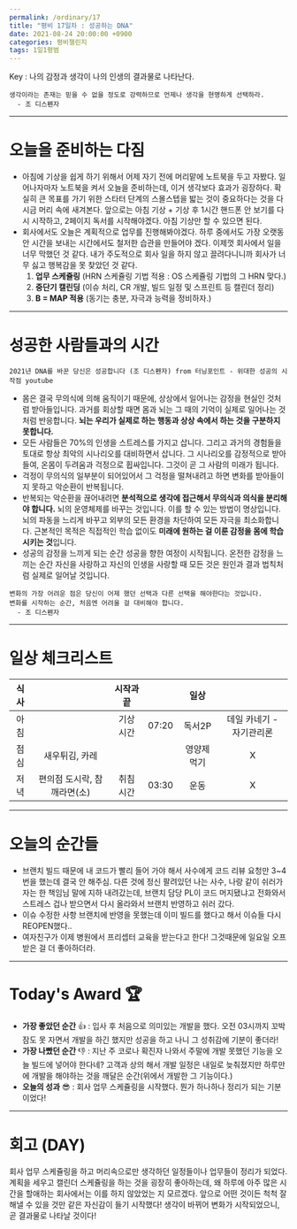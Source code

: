 ```yaml
---
permalink: /ordinary/17
title: "평비 17일차 : 성공하는 DNA"
date: 2021-08-24 20:00:00 +0900
categories: 평비챌린지
tags: 1일1평범
---  
```

Key : 나의 감정과 생각이 나의 인생의 결과물로 나타난다.
```
생각이라는 존재는 믿을 수 없을 정도로 강력하므로 언제나 생각을 현명하게 선택하라.
  - 조 디스펜자
```

---
# 오늘을 준비하는 다짐
- 아침에 기상을 쉽게 하기 위해서 어제 자기 전에 머리맡에 노트북을 두고 자봤다. 일어나자마자 노트북을 켜서 오늘을 준비하는데, 이거 생각보다 효과가 굉장하다. 확실히 큰 목표를 가기 위한 스타터 단계의 스몰스텝을 밟는 것이 중요하다는 것을 다시금 머리 속에 새겨본다. 앞으로는 아침 기상 + 기상 후 1시간 핸드폰 안 보기를 다시 시작하고, 2페이지 독서를 시작해야겠다. 아침 기상만 할 수 있으면 된다.  
- 회사에서도 오늘은 계획적으로 업무를 진행해봐야겠다. 하루 중에서도 가장 오랫동안 시간을 보내는 시간에서도 철저한 습관을 만들어야 겠다. 이제껏 회사에서 일을 너무 막했던 것 같다. 내가 주도적으로 회사 일을 하지 않고 끌려다니니까 회사가 너무 싫고 행복감을 못 찾았던 것 같다.
  1. **업무 스케쥴링** (HRN 스케쥴링 기법 적용 : OS 스케쥴링 기법의 그 HRN 맞다.)
  2. **중단기 캘린딩** (이슈 처리, CR 개발, 빌드 일정 및 스프린트 등 캘린더 정리)
  3. **B = MAP 적용** (동기는 충분, 자극과 능력을 정비하자.)

---
# 성공한 사람들과의 시간
`2021년 DNA를 바꾼 당신은 성공합니다 (조 디스펜자) from 터닝포인트 - 위대한 성공의 시작점 youtube`  
- 몸은 결국 무의식에 의해 움직이기 때문에, 상상에서 일어나는 감정을 현실인 것처럼 받아들입니다. 과거를 회상할 때면 몸과 뇌는 그 때의 기억이 실제로 일어나는 것처럼 반응합니다. **뇌는 우리가 실제로 하는 행동과 상상 속에서 하는 것을 구분하지 못합니다.**
- 모든 사람들은 70%의 인생을 스트레스를 가지고 삽니다. 그리고 과거의 경험들을 토대로 항상 최악의 시나리오를 대비하면서 삽니다. 그 시나리오를 감정적으로 받아들여, 온몸이 두려움과 걱정으로 휩싸입니다. 그것이 곧 그 사람의 미래가 됩니다.
- 걱정이 무의식의 일부분이 되어있어서 그 걱정을 떨쳐내려고 하면 변화를 받아들이지 못하고 악순환이 반복됩니다.
- 반복되는 악순환을 끊어내려면 **분석적으로 생각에 접근해서 무의식과 의식을 분리해야 합니다.** 뇌의 운영체제를 바꾸는 것입니다. 이를 할 수 있는 방법이 명상입니다. 뇌의 파동을 느리게 바꾸고 외부의 모든 환경을 차단하여 모든 자극을 최소화합니다. 근본적인 목적은 직접적인 학습 없이도 **미래에 원하는 걸 이룬 감정을 몸에 학습시키는 것**입니다.
- 성공의 감정을 느끼게 되는 순간 성공을 향한 여정이 시작됩니다. 온전한 감정을 느끼는 순간 자신을 사랑하고 자신의 인생을 사랑할 때 모든 것은 원인과 결과 법칙처럼 실제로 일어날 것입니다.

```
변화의 가장 어려운 점은 당신이 어제 했던 선택과 다른 선택을 해야한다는 것입니다.
변화를 시작하는 순간, 처음엔 어려울 걸 대비해야 합니다.
  - 조 디스펜자
```

---
# 일상 체크리스트

| 식사 |  | 시작과 끝 |  | 일상 |  |
|:----:|:----:|:----:|:----:|:----:|:----:|
| 아침 |  | 기상 시간 | 07:20 | 독서2P | 데일 카네기 - 자기관리론 |
| 점심 | 새우튀김, 카레 |  |  | 영양제 먹기 | X |
| 저녁 | 편의점 도시락, 참깨라면(소) | 취침 시간 | 03:30 | 운동 | X |

---
# 오늘의 순간들
- 브랜치 빌드 때문에 내 코드가 빨리 들어 가야 해서 사수에게 코드 리뷰 요청만 3~4번을 했는데 결국 안 해주심. 다른 것에 정신 팔려있던 나는 사수, 나랑 같이 쉬러가자는 한 책임님 말에 지하 내려갔는데, 브랜치 담당 PL이 코드 머지됐냐고 전화와서 스트레스 겁나 받으면서 다시 올라와서 브랜치 반영하고 쉬러 갔다.  
- 이슈 수정한 사항 브랜치에 반영을 못했는데 이미 빌드를 했다고 해서 이슈들 다시 REOPEN했다..
- 여자친구가 이제 병원에서 프리셉터 교육을 받는다고 한다! 그것때문에 일요일 오프 받은 걸 더 좋아하더라.

---
# Today's Award 🏆
- **가장 좋았던 순간** 👍 : 입사 후 처음으로 의미있는 개발을 했다. 오전 03시까지 꼬박 잠도 못 자면서 개발을 하긴 했지만 성공을 하고 나니 그 성취감에 기분이 좋더라!
- **가장 나빴던 순간** 👎 : 지난 주 코로나 확진자 나와서 주말에 개발 못했던 기능을 오늘 빌드에 넣어야 한다네? 고객과 상의 해서 개발 일정은 내일로 늦춰졌지만 하루만에 개발을 해야하는 것을 깨달은 순간(위에서 개발한 그 기능이다.)
- **오늘의 성과** 😎 : 회사 업무 스케쥴링을 시작했다. 뭔가 하나하나 정리가 되는 기분이었다!

---
# 회고 (DAY)
회사 업무 스케쥴링을 하고 머리속으로만 생각하던 일정들이나 업무들이 정리가 되었다. 계획을 세우고 캘린더 스케쥴링을 하는 것을 굉장히 좋아하는데, 왜 하루에 아주 많은 시간을 할애하는 회사에서는 이를 하지 않았었는 지 모르겠다. 앞으로 어떤 것이든 척척 잘 해낼 수 있을 것만 같은 자신감이 들기 시작했다! 생각이 바뀌어 변화가 시작되었으니, 곧 결과물로 나타날 것이다!